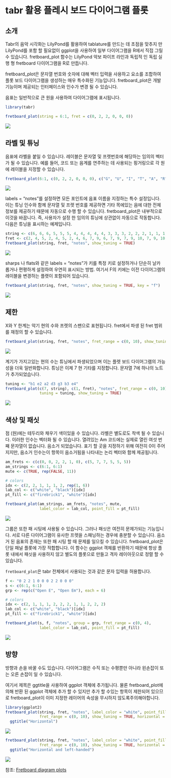 tabr 활용 플레시 보드 다이어그램 플롯
================

## 소개

Tabr의 음악 시각화는 LilyPond를 활용하여 tablature를 만드는 데 초점을 맞추지 만 LilyPond를 포함 할
필요없이 ggplot을 사용하여 일부 다이어그램을 R에서 직접 그릴 수 있습니다. fretboard\_plot 함수는
LilyPond 악보 파이프 라인과 독립적 인 독립 실행 형 fretboard 다이어그램을 R로 만듭니다.

fretboard\_plot은 문자열 번호와 숫자에 대해 벡터 입력을 사용하고 요소를 조합하여 플롯 보드 다이어그램을 생성하는
매우 특수화된 기능입니다. fretboard\_plot은 개발 기능이며 제공되는 인터페이스와 인수가 변경 될 수 있습니다.

음표는 일반적으로 큰 원을 사용하여 다이어그램에 표시됩니다.

``` r
library(tabr)
```

``` r
fretboard_plot(string = 6:1, fret = c(0, 2, 2, 0, 0, 0))
```

![](tabr_0.3.0_files/figure-gfm/unnamed-chunk-2-1.png)<!-- -->

## 라벨 및 튜닝

음표에 라벨을 붙일 수 있습니다. 레이블은 문자열 및 프렛번호에 해당하는 임의의 벡터가 될 수 있습니다. 예를 들어, 코드 또는
음계를 연주하는 데 사용되는 핑거링으로 각 원에 레이블을 지정할 수
있습니다.

``` r
fretboard_plot(6:1, c(0, 2, 2, 0, 0, 0), c("G", "U", "I", "T", "A", "R"))
```

![](tabr_0.3.0_files/figure-gfm/unnamed-chunk-3-1.png)<!-- -->

labels = “notes”를 설정하면 모든 포인트에 음표 이름을 지정하는 특수 설정입니다. 이는 튜닝 인수와 함께 문자열 및
프렛 번호를 제공하면 기타 목에있는 음에 대한 전체 정보를 제공하기 때문에 자동으로 수행 할 수 있습니다.
fretboard\_plot은 내부적으로 이것을 바꿉니다. 즉, 사용자가 설정 한 임의의 튜닝에 상관없이 자동으로 작동합니다.
다음은 튜닝을 표시하는 예제입니다.

``` r
string <- c(6, 6, 6, 5, 5, 5, 4, 4, 4, 4, 4, 3, 3, 3, 2, 2, 2, 1, 1, 1)
fret <- c(2, 4, 5, 2, 4, 5, 2, 4, 6, 7, 9, 6, 7, 9, 7, 9, 10, 7, 9, 10)
fretboard_plot(string, fret, "notes", show_tuning = TRUE)
```

![](tabr_0.3.0_files/figure-gfm/unnamed-chunk-4-1.png)<!-- -->

sharps 나 flats와 같은 labels = “notes”가 키를 특정 키로 설정하거나 단순히 날카 롭거나 편평하게 설정하여
우연히 표시되는 방법. 여기서 F의 키에는 이전 다이어그램의 레이블을 변경하는 플랫이 포함되어 있습니다.

``` r
fretboard_plot(string, fret, "notes", show_tuning = TRUE, key = "f")
```

![](tabr_0.3.0_files/figure-gfm/unnamed-chunk-5-1.png)<!-- -->

## 제한

X와 Y 한계는 악기 현의 수와 프렛의 스팬으로 표현됩니다. fret에서 파생 된 fret 범위를 재정의 할 수
있습니다.

``` r
fretboard_plot(string, fret, "notes", fret_range = c(0, 10), show_tuning = TRUE)
```

![](tabr_0.3.0_files/figure-gfm/unnamed-chunk-6-1.png)<!-- -->

계기가 가지고있는 현의 수는 튜닝에서 파생되었으며 이는 플렛 보드 다이어그램의 가능성을 더욱 일반화합니다. 튜닝은 이제 7 현
기타를 지정합니다. 문자열 7에 하나의 노트가 추가되었습니다.

``` r
tuning <- "b1 e2 a2 d3 g3 b3 e4"
fretboard_plot(c(7, string), c(1, fret), "notes", fret_range = c(0, 10), 
               tuning = tuning, show_tuning = TRUE)
```

![](tabr_0.3.0_files/figure-gfm/unnamed-chunk-7-1.png)<!-- -->

## 색상 및 패싯

점 (원)에는 테두리와 채우기 색이있을 수 있습니다. 라벨은 별도로도 착색 될 수 있습니다. 이러한 인수는 벡터화 될 수
있습니다. 열려있는 Am 코드에는 실제로 열린 여섯 번째 문자열이 없습니다. 음소거 되었습니다. 표기 할 곳을
지정하기 위해 여전히 0이 주어 지지만, 음소거 인수는이 항목이 음소거됨을 나타내는 논리 벡터와 함께 제공됩니다.

``` r
am_frets <- c(c(0, 0, 2, 2, 1, 0), c(5, 7, 7, 5, 5, 5))
am_strings <- c(6:1, 6:1)
mute <- c(TRUE, rep(FALSE, 11))

# colors
idx <- c(2, 2, 1, 1, 1, 2, rep(1, 6))
lab_col <- c("white", "black")[idx]
pt_fill <- c("firebrick1", "white")[idx]

fretboard_plot(am_strings, am_frets, "notes", mute, 
               label_color = lab_col, point_fill = pt_fill)
```

![](tabr_0.3.0_files/figure-gfm/unnamed-chunk-8-1.png)<!-- -->

그룹은 또한 패 시팅에 사용될 수 있습니다. 그러나 패싯은 여전히 문제가되는 기능입니다. 서로 다른 다이어그램이 유사한 프렛을
스패닝하는 경우에 충분할 수 있습니다. 음소거 된 음표의 존재는 또한 패 시팅 할 때 문제를 일으킬 수 있습니다.
fretboard\_plot은 단일 패널 플롯에 가장 적합합니다. 이 함수는 ggplot 객체를 반환하기 때문에 항상 플롯 내에서
패싯을 사용하지 않고 별도의 플롯으로 만들고 격자 레이아웃으로 정렬 할 수 있습니다.

`fretboard_plot`은 tabr 전체에서 사용되는 것과 같은 문자 입력을 허용합니다.

``` r
f <- "0 2 2 1 0 0 0 2 2 0 0 0"
s <- c(6:1, 6:1)
grp <- rep(c("Open E", "Open Em"), each = 6)

# colors
idx <- c(2, 1, 1, 1, 2, 2, 2, 1, 1, 2, 2, 2)
lab_col <- c("white", "black")[idx]
pt_fill <- c("firebrick1", "white")[idx]

fretboard_plot(s, f, "notes", group = grp, fret_range = c(0, 4),
               label_color = lab_col, point_fill = pt_fill)
```

![](tabr_0.3.0_files/figure-gfm/unnamed-chunk-9-1.png)<!-- -->

## 방향

방향과 손을 바꿀 수도 있습니다. 다이어그램은 수직 또는 수평뿐만 아니라 왼손잡이 또는 오른 손잡이 일 수 있습니다.

여기서 제목은 ggtitle을 사용하여 ggplot 객체에 추가됩니다. 물론 fretboard\_plot에 의해 반환 된
ggplot 객체에 추가 할 수 있지만 추가 할 수있는 항목이 제한되어 있으므로 fretboard\_plot이 이미 지정한
레이어의 속성을 무시하지 않도록주의해야합니다.

``` r
library(ggplot2)
fretboard_plot(string, fret, "notes", label_color = "white", point_fill = "dodgerblue",
               fret_range = c(0, 10), show_tuning = TRUE, horizontal = TRUE) +
  ggtitle("Horizontal")
```

![](tabr_0.3.0_files/figure-gfm/unnamed-chunk-10-1.png)<!-- -->

``` r
fretboard_plot(string, fret, "notes", label_color = "white", point_fill = "dodgerblue",
               fret_range = c(0, 10), show_tuning = TRUE, horizontal = TRUE, left_handed = TRUE) +
  ggtitle("Horizontal and left-handed")
```

![](tabr_0.3.0_files/figure-gfm/unnamed-chunk-10-2.png)<!-- -->

참조: [Fretboard diagram
plots](https://leonawicz.github.io/tabr/articles/tabr-fretboard.html)
